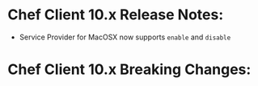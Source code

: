 <!---
This file is reset every time a new release is done. The contents of this file are for the currently unreleased version.

Example Note:

## Example Heading
Details about the thing that changed that needs to get included in the Release Notes in markdown.
-->
# Chef Client 10.x Release Notes:

* Service Provider for MacOSX now supports `enable` and `disable`


# Chef Client 10.x Breaking Changes:

